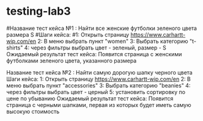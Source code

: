 # testing-lab3
#Название тест кейса №1 : Найти все женские футболки зеленого цвета размера S
#Шаги кейса:
#1: Открыть страницу https://www.carhartt-wip.com/en
2: В меню выбрать пункт "women"
3: Выбрать категорию "t-shirts"
4: через фильтры выбрать цвет - зеленый, размер - S
Ожидаемый результат тест кейса: Появится страница с женскими футболками зеленого цвета, указанного размера

Название тест кейса №2 : Найти самую дорогую шапку черного цвета
Шаги кейса:
1: Открыть страницу https://www.carhartt-wip.com/en
2: В меню выбрать пункт "accessories"
3: Выбрать категорию "beanies"
4: через фильтры выбрать цвет - церный
5: установить сортировку по цене по убыванию
Ожидаемый результат тест кейса: Появится страница с черными шапками, первая из которых будет иметь самую высокую стоимость

